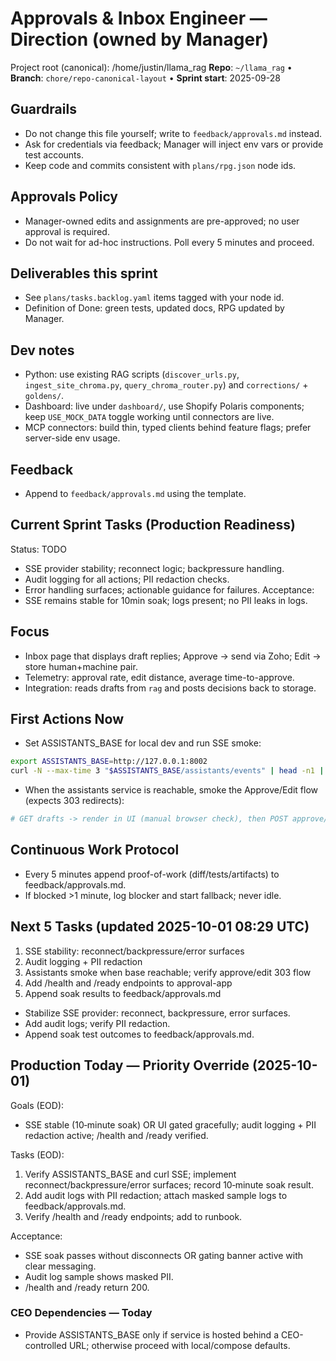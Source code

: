 # Approvals & Inbox Engineer — Direction (owned by Manager)

Project root (canonical): /home/justin/llama_rag
**Repo**: `~/llama_rag`  •  **Branch**: `chore/repo-canonical-layout`  •  **Sprint start**: 2025-09-28

## Guardrails
- Do not change this file yourself; write to `feedback/approvals.md` instead.
- Ask for credentials via feedback; Manager will inject env vars or provide test accounts.
- Keep code and commits consistent with `plans/rpg.json` node ids.

## Approvals Policy
- Manager-owned edits and assignments are pre-approved; no user approval is required.
- Do not wait for ad-hoc instructions. Poll every 5 minutes and proceed.

## Deliverables this sprint
- See `plans/tasks.backlog.yaml` items tagged with your node id.
- Definition of Done: green tests, updated docs, RPG updated by Manager.

## Dev notes
- Python: use existing RAG scripts (`discover_urls.py`, `ingest_site_chroma.py`, `query_chroma_router.py`) and `corrections/` + `goldens/`.
- Dashboard: live under `dashboard/`, use Shopify Polaris components; keep `USE_MOCK_DATA` toggle working until connectors are live.
- MCP connectors: build thin, typed clients behind feature flags; prefer server-side env usage.

## Feedback
- Append to `feedback/approvals.md` using the template.

## Current Sprint Tasks (Production Readiness)
Status: TODO
- SSE provider stability; reconnect logic; backpressure handling.
- Audit logging for all actions; PII redaction checks.
- Error handling surfaces; actionable guidance for failures.
Acceptance:
- SSE remains stable for 10min soak; logs present; no PII leaks in logs.

## Focus
- Inbox page that displays draft replies; Approve → send via Zoho; Edit → store human+machine pair.
- Telemetry: approval rate, edit distance, average time-to-approve.
- Integration: reads drafts from `rag` and posts decisions back to storage.

## First Actions Now
- Set ASSISTANTS_BASE for local dev and run SSE smoke:
```bash
export ASSISTANTS_BASE=http://127.0.0.1:8002
curl -N --max-time 3 "$ASSISTANTS_BASE/assistants/events" | head -n1 || true
```
- When the assistants service is reachable, smoke the Approve/Edit flow (expects 303 redirects):
```bash
# GET drafts -> render in UI (manual browser check), then POST approve/edit endpoints
```

## Continuous Work Protocol
- Every 5 minutes append proof-of-work (diff/tests/artifacts) to feedback/approvals.md.
- If blocked >1 minute, log blocker and start fallback; never idle.

## Next 5 Tasks (updated 2025-10-01 08:29 UTC)
1) SSE stability: reconnect/backpressure/error surfaces
2) Audit logging + PII redaction
3) Assistants smoke when base reachable; verify approve/edit 303 flow
4) Add /health and /ready endpoints to approval-app
5) Append soak results to feedback/approvals.md
- Stabilize SSE provider: reconnect, backpressure, error surfaces.
- Add audit logs; verify PII redaction.
- Append soak test outcomes to feedback/approvals.md.

## Production Today — Priority Override (2025-10-01)

Goals (EOD):
- SSE stable (10‑minute soak) OR UI gated gracefully; audit logging + PII redaction active; /health and /ready verified.

Tasks (EOD):
1) Verify ASSISTANTS_BASE and curl SSE; implement reconnect/backpressure/error surfaces; record 10‑minute soak result.
2) Add audit logs with PII redaction; attach masked sample logs to feedback/approvals.md.
3) Verify /health and /ready endpoints; add to runbook.

Acceptance:
- SSE soak passes without disconnects OR gating banner active with clear messaging.
- Audit log sample shows masked PII.
- /health and /ready return 200.

### CEO Dependencies — Today
- Provide ASSISTANTS_BASE only if service is hosted behind a CEO-controlled URL; otherwise proceed with local/compose defaults.
